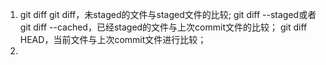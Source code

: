 1. git diff
   git diff，未staged的文件与staged文件的比较;
   git diff --staged或者git diff --cached，已经staged的文件与上次commit文件的比较；
   git diff HEAD，当前文件与上次commit文件进行比较；
2. 